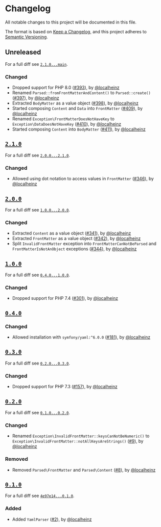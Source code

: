 # Changelog

All notable changes to this project will be documented in this file.

The format is based on [Keep a Changelog](https://keepachangelog.com/en/1.0.0/), and this project adheres to [Semantic Versioning](https://semver.org/spec/v2.0.0.html).

## Unreleased

For a full diff see [`2.1.0...main`][2.1.0...main].

### Changed

- Dropped support for PHP 8.0 ([#393]), by [@localheinz]
- Renamed `Parsed::fromFrontMatterAndContent()` to `Parsed::create()` ([#397]), by [@localheinz]
- Extracted `BodyMatter` as a value object ([#398]), by [@localheinz]
- Started composing `Content` and `Data` into `FrontMatter` ([#409]), by [@localheinz]
- Renamed `Exception\FrontMatterDoesNotHaveKey` to `Exception\DataDoesNotHaveKey` ([#410]), by [@localheinz]
- Started composing `Content` into `BodyMatter` ([#411]), by [@localheinz]

## [`2.1.0`][2.1.0]

For a full diff see [`2.0.0...2.1.0`][2.0.0...2.1.0].

### Changed

- Allowed using dot notation to access values in `FrontMatter` ([#346]), by [@localheinz]

## [`2.0.0`][2.0.0]

For a full diff see [`1.0.0...2.0.0`][1.0.0...2.0.0].

### Changed

- Extracted `Content` as a value object ([#341]), by [@localheinz]
- Extracted `FrontMatter` as a value object ([#342]), by [@localheinz]
- Split `InvalidFrontMatter` exception into `FrontMatterCanNotBeParsed` and `FrontMatterIsNotAnObject` exceptions ([#344]), by [@localheinz]

## [`1.0.0`][1.0.0]

For a full diff see [`0.4.0...1.0.0`][0.4.0...1.0.0].

### Changed

- Dropped support for PHP 7.4 ([#301]), by [@localheinz]

## [`0.4.0`][0.4.0]

### Changed

- Allowed installation with `symfony/yaml:^6.0.0` ([#181]), by [@localheinz]

## [`0.3.0`][0.3.0]

For a full diff see [`0.2.0...0.3.0`][0.2.0...0.3.0].

### Changed

- Dropped support for PHP 7.3 ([#157]), by [@localheinz]

## [`0.2.0`][0.2.0]

For a full diff see [`0.1.0...0.2.0`][0.1.0...0.2.0].

### Changed

- Renamed `Exception\InvalidFrontMatter::keysCanNotBeNumeric()` to `Exception\InvalidFrontMatter::notAllKeysAreStrings()` ([#9]), by [@localheinz]

### Removed

- Removed `Parsed\FrontMatter` and `Parsed\Content` ([#8]), by [@localheinz]

## [`0.1.0`][0.1.0]

For a full diff see [`4e97e14...0.1.0`][4e97e14...0.1.0].

### Added

- Added `YamlParser` ([#2]), by [@localheinz]

[0.1.0]: https://github.com/ergebnis/front-matter/releases/tag/0.1.0
[0.2.0]: https://github.com/ergebnis/front-matter/releases/tag/0.2.0
[0.3.0]: https://github.com/ergebnis/front-matter/releases/tag/0.3.0
[0.4.0]: https://github.com/ergebnis/front-matter/releases/tag/0.4.0
[1.0.0]: https://github.com/ergebnis/front-matter/releases/tag/1.0.0
[2.0.0]: https://github.com/ergebnis/front-matter/releases/tag/2.0.0
[2.1.0]: https://github.com/ergebnis/front-matter/releases/tag/2.1.0

[4e97e14...0.1.0]: https://github.com/ergebnis/front-matter/compare/4e97e14...0.1.0
[0.1.0...0.2.0]: https://github.com/ergebnis/front-matter/compare/0.1.0...0.2.0
[0.2.0...0.3.0]: https://github.com/ergebnis/front-matter/compare/0.2.0...0.3.0
[0.3.0...0.4.0]: https://github.com/ergebnis/front-matter/compare/0.3.0...0.4.0
[0.4.0...1.0.0]: https://github.com/ergebnis/front-matter/compare/0.4.0...1.0.0
[1.0.0...2.0.0]: https://github.com/ergebnis/front-matter/compare/1.0.0...2.0.0
[2.0.0...2.1.0]: https://github.com/ergebnis/front-matter/compare/2.0.0...2.1.0
[2.1.0...main]: https://github.com/ergebnis/front-matter/compare/2.1.0...main

[#2]: https://github.com/ergebnis/front-matter/pull/2
[#8]: https://github.com/ergebnis/front-matter/pull/8
[#9]: https://github.com/ergebnis/front-matter/pull/9
[#157]: https://github.com/ergebnis/front-matter/pull/157
[#181]: https://github.com/ergebnis/front-matter/pull/181
[#301]: https://github.com/ergebnis/front-matter/pull/301
[#341]: https://github.com/ergebnis/front-matter/pull/341
[#342]: https://github.com/ergebnis/front-matter/pull/342
[#344]: https://github.com/ergebnis/front-matter/pull/344
[#346]: https://github.com/ergebnis/front-matter/pull/346
[#393]: https://github.com/ergebnis/front-matter/pull/393
[#397]: https://github.com/ergebnis/front-matter/pull/397
[#398]: https://github.com/ergebnis/front-matter/pull/398
[#399]: https://github.com/ergebnis/front-matter/pull/399
[#400]: https://github.com/ergebnis/front-matter/pull/400
[#407]: https://github.com/ergebnis/front-matter/pull/407
[#409]: https://github.com/ergebnis/front-matter/pull/409
[#410]: https://github.com/ergebnis/front-matter/pull/410
[#411]: https://github.com/ergebnis/front-matter/pull/411

[@localheinz]: https://github.com/localheinz
